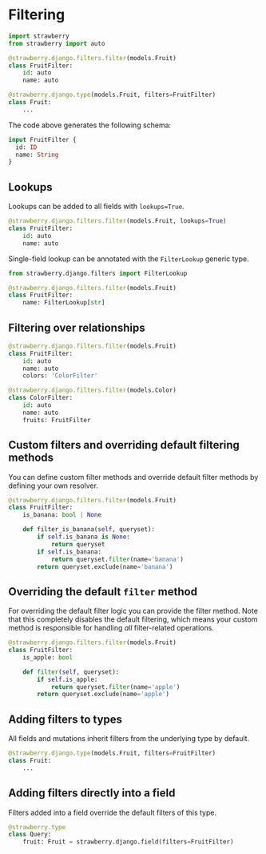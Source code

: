 # Filtering

```python
import strawberry
from strawberry import auto

@strawberry.django.filters.filter(models.Fruit)
class FruitFilter:
    id: auto
    name: auto

@strawberry.django.type(models.Fruit, filters=FruitFilter)
class Fruit:
    ...
```

The code above generates the following schema:

```graphql
input FruitFilter {
  id: ID
  name: String
}
```

## Lookups

Lookups can be added to all fields with `lookups=True`.

```python
@strawberry.django.filters.filter(models.Fruit, lookups=True)
class FruitFilter:
    id: auto
    name: auto
```

Single-field lookup can be annotated with the `FilterLookup` generic type.

```python
from strawberry.django.filters import FilterLookup

@strawberry.django.filters.filter(models.Fruit)
class FruitFilter:
    name: FilterLookup[str]
```

## Filtering over relationships

```python
@strawberry.django.filters.filter(models.Fruit)
class FruitFilter:
    id: auto
    name: auto
    colors: 'ColorFilter'

@strawberry.django.filters.filter(models.Color)
class ColorFilter:
    id: auto
    name: auto
    fruits: FruitFilter
```

## Custom filters and overriding default filtering methods

You can define custom filter methods and override default filter methods by defining your own resolver.

```python
@strawberry.django.filters.filter(models.Fruit)
class FruitFilter:
    is_banana: bool | None

    def filter_is_banana(self, queryset):
        if self.is_banana is None:
            return queryset
        if self.is_banana:
            return queryset.filter(name='banana')
        return queryset.exclude(name='banana')
```

## Overriding the default `filter` method

For overriding the default filter logic you can provide the filter method.
Note that this completely disables the default filtering, which means your custom
method is responsible for handling _all_ filter-related operations.

```python
@strawberry.django.filters.filter(models.Fruit)
class FruitFilter:
    is_apple: bool

    def filter(self, queryset):
        if self.is_apple:
            return queryset.filter(name='apple')
        return queryset.exclude(name='apple')
```

## Adding filters to types

All fields and mutations inherit filters from the underlying type by default.

```python
@strawberry.django.type(models.Fruit, filters=FruitFilter)
class Fruit:
    ...
```

## Adding filters directly into a field

Filters added into a field override the default filters of this type.

```python
@strawberry.type
class Query:
    fruit: Fruit = strawberry.django.field(filters=FruitFilter)
```
